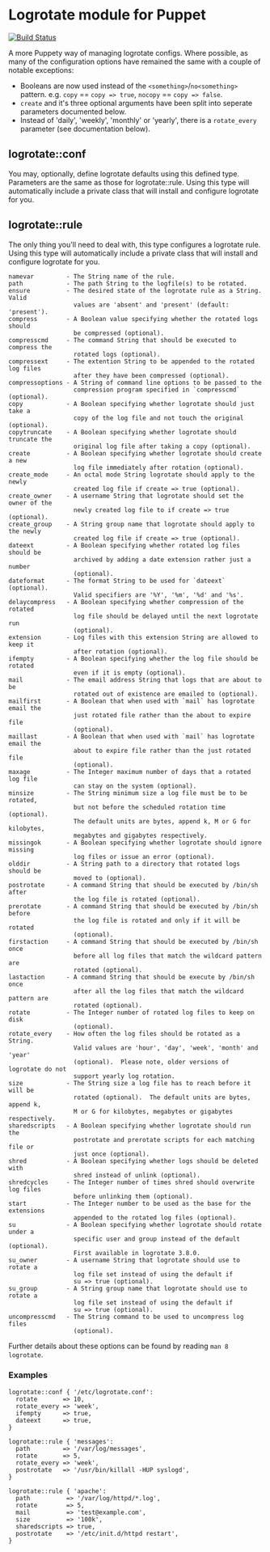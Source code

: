 # Logrotate module for Puppet

[![Build Status](https://secure.travis-ci.org/rodjek/puppet-logrotate.png)](http://travis-ci.org/rodjek/puppet-logrotate)

A more Puppety way of managing logrotate configs.  Where possible, as many of
the configuration options have remained the same with a couple of notable
exceptions:

 * Booleans are now used instead of the `<something>`/`no<something>` pattern.
   e.g. `copy` == `copy => true`, `nocopy` == `copy => false`.
 * `create` and it's three optional arguments have been split into seperate
   parameters documented below.
 * Instead of 'daily', 'weekly', 'monthly' or 'yearly', there is a
   `rotate_every` parameter (see documentation below).

## logrotate::conf

You may, optionally, define logrotate defaults using this defined type.
Parameters are the same as those for logrotate::rule.
Using this type will automatically include a private class that will install
and configure logrotate for you.

## logrotate::rule

The only thing you'll need to deal with, this type configures a logrotate rule.
Using this type will automatically include a private class that will install
and configure logrotate for you.

```
namevar         - The String name of the rule.
path            - The path String to the logfile(s) to be rotated.
ensure          - The desired state of the logrotate rule as a String.  Valid
                  values are 'absent' and 'present' (default: 'present').
compress        - A Boolean value specifying whether the rotated logs should
                  be compressed (optional).
compresscmd     - The command String that should be executed to compress the
                  rotated logs (optional).
compressext     - The extention String to be appended to the rotated log files
                  after they have been compressed (optional).
compressoptions - A String of command line options to be passed to the
                  compression program specified in `compresscmd` (optional).
copy            - A Boolean specifying whether logrotate should just take a
                  copy of the log file and not touch the original (optional).
copytruncate    - A Boolean specifying whether logrotate should truncate the
                  original log file after taking a copy (optional).
create          - A Boolean specifying whether logrotate should create a new
                  log file immediately after rotation (optional).
create_mode     - An octal mode String logrotate should apply to the newly
                  created log file if create => true (optional).
create_owner    - A username String that logrotate should set the owner of the
                  newly created log file to if create => true (optional).
create_group    - A String group name that logrotate should apply to the newly
                  created log file if create => true (optional).
dateext         - A Boolean specifying whether rotated log files should be
                  archived by adding a date extension rather just a number
                  (optional).
dateformat      - The format String to be used for `dateext` (optional).
                  Valid specifiers are '%Y', '%m', '%d' and '%s'.
delaycompress   - A Boolean specifying whether compression of the rotated
                  log file should be delayed until the next logrotate run
                  (optional).
extension       - Log files with this extension String are allowed to keep it
                  after rotation (optional).
ifempty         - A Boolean specifying whether the log file should be rotated
                  even if it is empty (optional).
mail            - The email address String that logs that are about to be
                  rotated out of existence are emailed to (optional).
mailfirst       - A Boolean that when used with `mail` has logrotate email the
                  just rotated file rather than the about to expire file
                  (optional).
maillast        - A Boolean that when used with `mail` has logrotate email the
                  about to expire file rather than the just rotated file
                  (optional).
maxage          - The Integer maximum number of days that a rotated log file
                  can stay on the system (optional).
minsize         - The String minimum size a log file must be to be rotated,
                  but not before the scheduled rotation time (optional).
                  The default units are bytes, append k, M or G for kilobytes,
                  megabytes and gigabytes respectively.
missingok       - A Boolean specifying whether logrotate should ignore missing
                  log files or issue an error (optional).
olddir          - A String path to a directory that rotated logs should be
                  moved to (optional).
postrotate      - A command String that should be executed by /bin/sh after
                  the log file is rotated (optional).
prerotate       - A command String that should be executed by /bin/sh before
                  the log file is rotated and only if it will be rotated
                  (optional).
firstaction     - A command String that should be executed by /bin/sh once
                  before all log files that match the wildcard pattern are
                  rotated (optional).
lastaction      - A command String that should be execute by /bin/sh once
                  after all the log files that match the wildcard pattern are
                  rotated (optional).
rotate          - The Integer number of rotated log files to keep on disk
                  (optional).
rotate_every    - How often the log files should be rotated as a String.
                  Valid values are 'hour', 'day', 'week', 'month' and 'year'
                  (optional).  Please note, older versions of logrotate do not
                  support yearly log rotation.
size            - The String size a log file has to reach before it will be
                  rotated (optional).  The default units are bytes, append k,
                  M or G for kilobytes, megabytes or gigabytes respectively.
sharedscripts   - A Boolean specifying whether logrotate should run the
                  postrotate and prerotate scripts for each matching file or
                  just once (optional).
shred           - A Boolean specifying whether logs should be deleted with
                  shred instead of unlink (optional).
shredcycles     - The Integer number of times shred should overwrite log files
                  before unlinking them (optional).
start           - The Integer number to be used as the base for the extensions
                  appended to the rotated log files (optional).
su              - A Boolean specifying whether logrotate should rotate under a
                  specific user and group instead of the default (optional).
                  First available in logrotate 3.8.0.
su_owner        - A username String that logrotate should use to rotate a
                  log file set instead of using the default if
                  su => true (optional).
su_group        - A String group name that logrotate should use to rotate a
                  log file set instead of using the default if
                  su => true (optional).
uncompresscmd   - The String command to be used to uncompress log files
                  (optional).
```

Further details about these options can be found by reading `man 8 logrotate`.

### Examples

```
logrotate::conf { '/etc/logrotate.conf':
  rotate       => 10,
  rotate_every => 'week',
  ifempty      => true,
  dateext      => true,
}

logrotate::rule { 'messages':
  path         => '/var/log/messages',
  rotate       => 5,
  rotate_every => 'week',
  postrotate   => '/usr/bin/killall -HUP syslogd',
}

logrotate::rule { 'apache':
  path          => '/var/log/httpd/*.log',
  rotate        => 5,
  mail          => 'test@example.com',
  size          => '100k',
  sharedscripts => true,
  postrotate    => '/etc/init.d/httpd restart',
}
```

